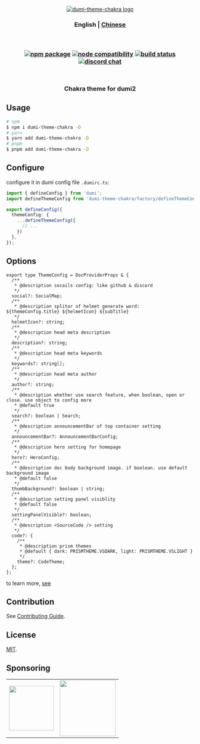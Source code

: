 <p align="center">
  <a href="https://dumi-chakra.deno.dev" target="_blank" rel="noopener noreferrer">
    <img style="max-width: 100%" src="https://cdn.jsdelivr.net/gh/innocces/dumi-theme-chakra/src/media/dumi-theme-chakra.png" alt="dumi-theme-chakra logo" />
  </a>
  <br />
  <h3 align="center">
  <span>
    <a>English</a> | 
    <a href="./README.CN.md">Chinese</a>
  </span>
  <h3>
</p>
<br />
<p align="center">
  <a href="https://www.npmjs.com/package/dumi-theme-chakra"><img src="https://img.shields.io/npm/v/dumi-theme-chakra" alt="npm package"></a>
  <a href="https://nodejs.org/en/about/releases/"><img src="https://img.shields.io/node/v/dumi-theme-chakra" alt="node compatibility"></a>
  <a href="https://github.com/innocces/dumi-theme-chakra/actions/workflows/deploy-deno.yml"><img src="https://github.com/innocces/dumi-theme-chakra/actions/workflows/deploy-deno.yml/badge.svg?branch=main" alt="build status"></a>
  <a href="https://discord.gg/N82HK72uJk"><img src="https://img.shields.io/badge/chat-discord-blue?style=flat&logo=discord" alt="discord chat"></a>
</p>
<br />
<div align="center">
  <p>Chakra theme for dumi2<p>
</div>

## Usage

```bash
# npm
$ npm i dumi-theme-chakra -D
# yarn
$ yarn add dumi-theme-chakra -D
# pnpm
$ pnpm add dumi-theme-chakra -D
```

## Configure

configure it in dumi config file `.dumirc.ts`:

```ts
import { defineConfig } from 'dumi';
import defineThemeConfig from 'dumi-theme-chakra/factory/defineThemeConfig.ts'

export defineConfig({
  themeConfig: {
    ...defineThemeConfig({
      // ...
    })
  },
});
```

## Options

```tsx
export type ThemeConfig = DocProviderProps & {
  /**
   * @description socails config: like github & discord
   */
  social?: SocialMap;
  /**
   * @description splitor of helmet generate word: ${themeConfig.title} ${helmetIcon} ${subTitle}
   */
  helmetIcon?: string;
  /**
   * @description head meta description
   */
  description?: string;
  /**
   * @description head meta keywords
   */
  keywords?: string[];
  /**
   * @description head meta author
   */
  author?: string;
  /**
   * @description whether use search feature, when boolean, open or close. use object to config more
   * @default true
   */
  search?: boolean | Search;
  /**
   * @description announcementBar of top container setting
   */
  announcementBar?: AnnouncementBarConfig;
  /**
   * @description hero setting for homepage
   */
  hero?: HeroConfig;
  /**
   * @description doc body background image. if boolean. use default background image
   * @default false
   */
  thumbBackground?: boolean | string;
  /**
   * @description setting panel visiblity
   * @default false
   */
  settingPanelVisible?: boolean;
  /**
   * @description <SourceCode /> setting
   */
  code?: {
    /**
     * @description prism themes
     * @default { dark: PRISMTHEME.VSDARK, light: PRISMTHEME.VSLIGHT }
     */
    theme?: CodeTheme;
  };
};
```

to learn more, [see](./src/types.ts)

## Contribution

See [Contributing Guide](CONTRIBUTING.md).

## License

[MIT](LICENSE).

## Sponsoring

<table>
  <tr align="center">
    <td>
      <a href="https://www.buymeacoffee.com/innocces" target="_blank">
        <img width="120" src="https://api.iconify.design/simple-icons:buymeacoffee.svg">
      </a>
    </td>
    <td>
      <a href="https://afdian.net/a/innocces" target="_blank">
        <img width="150" src="https://cdn.jsdelivr.net/gh/innocces/DrawingBed/2022-12-04/1670124736895-afdian.png">
      </a>
    </td>
  </tr>
</table>
